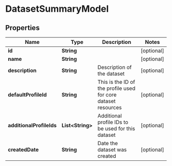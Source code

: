 
# DatasetSummaryModel

## Properties
Name | Type | Description | Notes
------------ | ------------- | ------------- | -------------
**id** | **String** |  |  [optional]
**name** | **String** |  |  [optional]
**description** | **String** | Description of the dataset |  [optional]
**defaultProfileId** | **String** | This is the ID of the profile used for core dataset resources |  [optional]
**additionalProfileIds** | **List&lt;String&gt;** | Additional profile IDs to be used for this dataset |  [optional]
**createdDate** | **String** | Date the dataset was created |  [optional]




